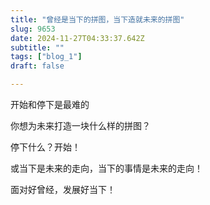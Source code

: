 ```yaml
--- 
title: "曾经是当下的拼图，当下造就未来的拼图" 
slug: 9653
date: 2024-11-27T04:33:37.642Z 
subtitle: "" 
tags: ["blog_1"] 
draft: false

--- 
```



开始和停下是最难的

你想为未来打造一块什么样的拼图？

停下什么？开始！

或当下是未来的走向，当下的事情是未来的走向！




面对好曾经，发展好当下！







